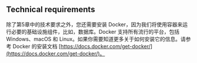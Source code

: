 ## Technical requirements

除了第5章中的技术要求之外，您还需要安装 Docker，因为我们将使用容器来运行必要的基础设施组件，比如，数据库。Docker 支持所有流行的平台，包括 Windows、macOS 和 Linux。如果你需要知道更多关于如何安装它的信息。请参考 Docker 的安装文档 [https://docs.docker.com/get-docker/](https://docs.docker.com/get-docker/)。